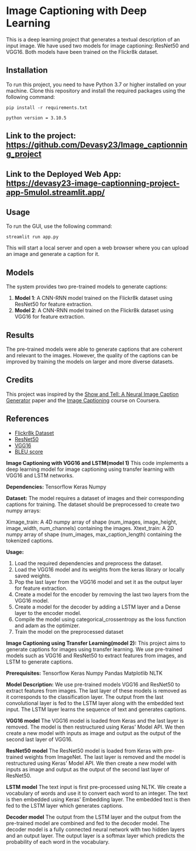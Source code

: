 # Image Captioning with Deep Learning

This is a deep learning project that generates a textual description of an input image. We have used two models for image captioning: ResNet50 and VGG16. Both models have been trained on the Flickr8k dataset.

## Installation

To run this project, you need to have Python 3.7 or higher installed on your machine. Clone this repository and install the required packages using the following command:

```
pip install -r requirements.txt

python version = 3.10.5
```

## Link to the project: https://github.com/Devasy23/Image_captionning_project

## Link to the Deployed Web App: https://devasy23-image-captionning-project-app-5mulol.streamlit.app/

## Usage

To run the GUI, use the following command:
```
streamlit run app.py
```

This will start a local server and open a web browser where you can upload an image and generate a caption for it.

## Models

The system provides two pre-trained models to generate captions:

1. **Model 1**: A CNN-RNN model trained on the Flickr8k dataset using ResNet50 for feature extraction.
2. **Model 2**: A CNN-RNN model trained on the Flickr8k dataset using VGG16 for feature extraction.


## Results

The pre-trained models were able to generate captions that are coherent and relevant to the images. However, the quality of the captions can be improved by training the models on larger and more diverse datasets.

## Credits

This project was inspired by the [Show and Tell: A Neural Image Caption Generator](https://arxiv.org/abs/1411.4555) paper and the [Image Captioning](https://www.coursera.org/learn/nlp-sequence-models) course on Coursera.

## References

- [Flickr8k Dataset](https://forms.illinois.edu/sec/1713398)
- [ResNet50](https://arxiv.org/abs/1512.03385)
- [VGG16](https://arxiv.org/abs/1409.1556)
- [BLEU score](https://en.wikipedia.org/wiki/BLEU)



**Image Captioning with VGG16 and LSTM(model 1)**
This code implements a deep learning model for image captioning using transfer learning with VGG16 and LSTM networks.

**Dependencies:**
Tensorflow
Keras
Numpy

**Dataset:**
The model requires a dataset of images and their corresponding captions for training. The dataset should be preprocessed to create two numpy arrays:

Ximage_train: A 4D numpy array of shape (num_images, image_height, image_width, num_channels) containing the images.
Xtext_train: A 2D numpy array of shape (num_images, max_caption_length) containing the tokenized captions.

**Usage:**
1. Load the required dependencies and preprocess the dataset.
2. Load the VGG16 model and its weights from the keras library or locally saved weights.
3. Pop the last layer from the VGG16 model and set it as the output layer for feature extraction.
4. Create a model for the encoder by removing the last two layers from the VGG16 model.
5. Create a model for the decoder by adding a LSTM layer and a Dense layer to the encoder model.
6. Compile the model using categorical_crossentropy as the loss function and adam as the optimizer.
7. Train the model on the preprocessed dataset

**Image Captioning using Transfer Learning(model 2):**
This project aims to generate captions for images using transfer learning. We use pre-trained models such as VGG16 and ResNet50 to extract features from images, and LSTM to generate captions.

**Prerequisites:**
Tensorflow
Keras
Numpy
Pandas
Matplotlib
NLTK

**Model Description:**
We use pre-trained models VGG16 and ResNet50 to extract features from images. The last layer of these models is removed as it corresponds to the classification layer. The output from the last convolutional layer is fed to the LSTM layer along with the embedded text input. The LSTM layer learns the sequence of text and generates captions.

**VGG16 model**
The VGG16 model is loaded from Keras and the last layer is removed. The model is then restructured using Keras' Model API. We then create a new model with inputs as image and output as the output of the second last layer of VGG16.

**ResNet50 model**
The ResNet50 model is loaded from Keras with pre-trained weights from ImageNet. The last layer is removed and the model is restructured using Keras' Model API. We then create a new model with inputs as image and output as the output of the second last layer of ResNet50.

**LSTM model**
The text input is first pre-processed using NLTK. We create a vocabulary of words and use it to convert each word to an integer. The text is then embedded using Keras' Embedding layer. The embedded text is then fed to the LSTM layer which generates captions.

**Decoder model**
The output from the LSTM layer and the output from the pre-trained model are combined and fed to the decoder model. The decoder model is a fully connected neural network with two hidden layers and an output layer. The output layer is a softmax layer which predicts the probability of each word in the vocabulary.
